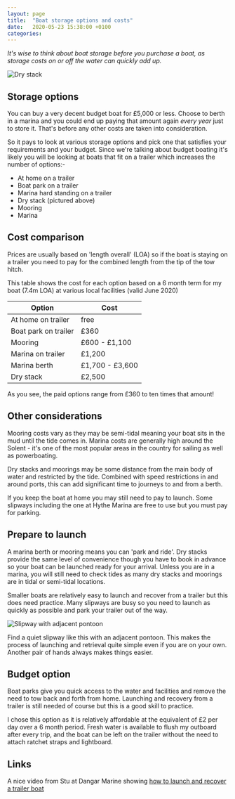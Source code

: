 ```yaml
---
layout: page
title:  "Boat storage options and costs"
date:   2020-05-23 15:38:00 +0100
categories:
---
```

*It's wise to think about boat storage before you purchase a boat, as storage costs on or off the water can quickly add up.*

![Dry stack]({{site.baseurl}}/images/stack.png)

## Storage options
You can buy a very decent budget boat for £5,000 or less. Choose to berth in a marina and you could end up paying that amount again *every year* just to store it. That's before any other costs are taken into consideration.

So it pays to look at various storage options and pick one that satisfies your requirements and your budget. Since we're talking about budget boating it's likely you will be looking at boats that fit on a trailer which increases the number of options:-

- At home on a trailer
- Boat park on a trailer
- Marina hard standing on a trailer
- Dry stack (pictured above)
- Mooring
- Marina

## Cost comparison
Prices are usually based on 'length overall' (LOA) so if the boat is staying on a trailer you need to pay for the combined length from the tip of the tow hitch.

This table shows the cost for each option based on a 6 month term for my boat (7.4m LOA) at various local facilities (valid June 2020)

| Option | Cost |
| ----- | ----- |
| At home on trailer | free |
| Boat park on trailer | £360 |
| Mooring | £600 - £1,100 |
| Marina on trailer | £1,200 |
| Marina berth | £1,700 - £3,600 |
| Dry stack | £2,500 |

As you see, the paid options range from £360 to ten times that amount!

## Other considerations
Mooring costs vary as they may be semi-tidal meaning your boat sits in the mud until the tide comes in. Marina costs are generally high around the Solent - it's one of the most popular areas in the country for sailing as well as powerboating.

Dry stacks and moorings may be some distance from the main body of water and restricted by the tide. Combined with speed restrictions in and around ports, this can add significant time to journeys to and from a berth.

If you keep the boat at home you may still need to pay to launch. Some slipways including the one at Hythe Marina are free to use but you must pay for parking.

## Prepare to launch
A marina berth or mooring means you can 'park and ride'. Dry stacks provide the same level of convenience though you have to book in advance so your boat can be launched ready for your arrival. Unless you are in a marina, you will still need to check tides as many dry stacks and moorings are in tidal or semi-tidal locations.

Smaller boats are relatively easy to launch and recover from a trailer but this does need practice. Many slipways are busy so you need to launch as quickly as possible and park your trailer out of the way.

![Slipway with adjacent pontoon]({{site.baseurl}}/images/slipway.jpg)

Find a quiet slipway like this with an adjacent pontoon. This makes the process of launching and retrieval quite simple even if you are on your own. Another pair of hands always makes things easier.

## Budget option
Boat parks give you quick access to the water and facilities and remove the need to tow back and forth from home. Launching and recovery from a trailer is still needed of course but this is a good skill to practice.

I chose this option as it is relatively affordable at the equivalent of £2 per day over a 6 month period. Fresh water is available to flush my outboard after every trip, and the boat can be left on the trailer without the need to attach ratchet straps and lightboard.

## Links
A nice video from Stu at Dangar Marine showing [how to launch and recover a trailer boat](
https://www.youtube.com/watch?v=svFJeG6BqLo)
